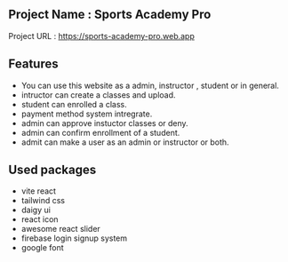 ## Project Name : Sports Academy Pro
Project URL : https://sports-academy-pro.web.app

## Features
- You can use this website as a admin, instructor , student or in general.
- intructor can create a classes and upload.
- student can enrolled a class.
- payment method system intregrate.
- admin can approve instuctor classes or deny.
- admin can confirm enrollment of a student.
- admit can make a user as an admin or instructor or both.

## Used packages 
- vite react
- tailwind css
- daigy ui
- react icon
- awesome react slider
- firebase login signup system 
- google font 



